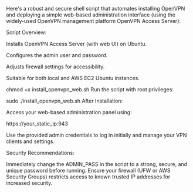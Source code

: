 Here's a robust and secure shell script that automates installing OpenVPN and deploying a simple web-based administration interface (using the widely-used OpenVPN management platform OpenVPN Access Server):

Script Overview:

Installs OpenVPN Access Server (with web UI) on Ubuntu.

Configures the admin user and password.

Adjusts firewall settings for accessibility.

Suitable for both local and AWS EC2 Ubuntu instances.

chmod +x install_openvpn_web.sh
Run the script with root privileges:

sudo ./install_openvpn_web.sh
After Installation:

Access your web-based administration panel using:

https://your_static_ip:943

Use the provided admin credentials to log in initially and manage your VPN clients and settings.

Security Recommendations:

Immediately change the ADMIN_PASS in the script to a strong, secure, and unique password before running.
Ensure your firewall (UFW or AWS Security Groups) restricts access to known trusted IP addresses for increased security.